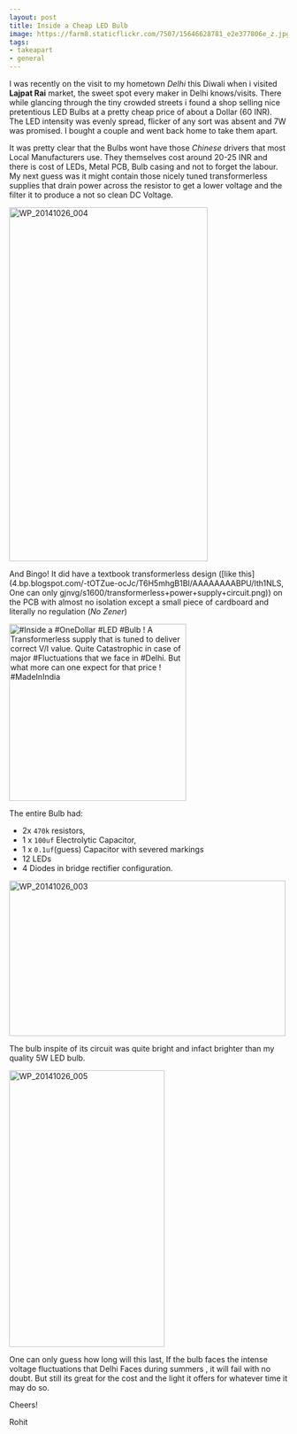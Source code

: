 ```yaml
---
layout: post
title: Inside a Cheap LED Bulb
image: https://farm8.staticflickr.com/7507/15646628781_e2e377806e_z.jpg
tags:
- takeapart
- general
---
```


I was recently on the visit to my hometown *Delhi* this Diwali when i visited **Lajpat Rai** market, the sweet spot every maker in Delhi knows/visits. There while glancing through the tiny crowded streets i found a shop selling nice pretentious LED Bulbs at a pretty cheap price of about a Dollar (60 INR). The LED intensity was evenly spread, flicker of any sort was absent and 7W was promised. I bought a couple and went back home to take them apart.

It was pretty clear that the Bulbs wont have those *Chinese* drivers that most Local Manufacturers use. They themselves cost around 20-25 INR and there is cost of LEDs, Metal PCB, Bulb casing and not to forget the labour. My next guess was it might contain those nicely tuned transformerless supplies that drain power across the resistor to get a lower voltage and the filter it to produce a not so clean DC Voltage.

<a href="https://www.flickr.com/photos/94411929@N06/15646628781" title="WP_20141026_004 by Rohit Gupta, on Flickr"><img src="https://farm8.staticflickr.com/7507/15646628781_e2e377806e_z.jpg" width="359" height="640" alt="WP_20141026_004" align= "center"></a>

And Bingo!
It did have a textbook transformerless design ([like this](4.bp.blogspot.com/-tOTZue-ocJc/T6H5mhgB1BI/AAAAAAAABPU/Ith1NLS, One can only gjnvg/s1600/transformerless+power+supply+circuit.png)) on the PCB with almost no isolation except a small piece of cardboard and literally no regulation (*No Zener*)

<a href="https://www.flickr.com/photos/94411929@N06/15012068084" title="#Inside a #OneDollar #LED #Bulb ! A Transformerless supply that is tuned to deliver correct V/I value. Quite Catastrophic in case of major #Fluctuations that we face in #Delhi. But what more can one expect for that price ! #MadeInIndia by Rohit Gupta, on Flickr"><img src="https://farm4.staticflickr.com/3935/15012068084_be8db3d3ca_n.jpg" width="320" height="320" alt="#Inside a #OneDollar #LED #Bulb ! A Transformerless supply that is tuned to deliver correct V/I value. Quite Catastrophic in case of major #Fluctuations that we face in #Delhi. But what more can one expect for that price ! #MadeInIndia"></a>

The entire Bulb had:

* 2x `470k` resistors, 
* 1 x `100uf` Electrolytic Capacitor, 
* 1 x `0.1uf`(guess) Capacitor with severed markings
* 12 LEDs
* 4 Diodes in bridge rectifier configuration.

<a href="https://www.flickr.com/photos/94411929@N06/15649322345" title="WP_20141026_003 by Rohit Gupta, on Flickr"><img src="https://farm6.staticflickr.com/5607/15649322345_a9bccfbe51.jpg" width="500" height="281" alt="WP_20141026_003"></a>

The bulb inspite of its circuit was quite bright and infact brighter than my quality 5W LED bulb.

<a href="https://www.flickr.com/photos/94411929@N06/15028564094" title="WP_20141026_005 by Rohit Gupta, on Flickr"><img src="https://farm8.staticflickr.com/7494/15028564094_51bf7d42a9.jpg" width="281" height="500" alt="WP_20141026_005"></a>

One can only guess how long will this last, If the bulb faces the intense voltage fluctuations that Delhi Faces during summers , it will fail with no doubt. But still its great for the cost and the light it offers for whatever time it may do so.

Cheers!

Rohit 

 
 

